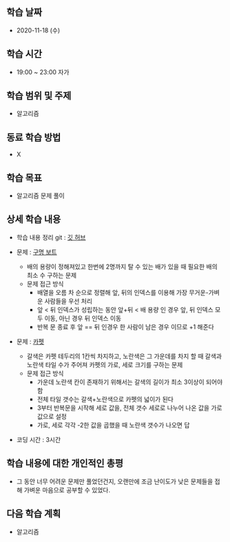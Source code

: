 학습 날짜
---
+ 2020-11-18 (수)

학습 시간
---
+ 19:00 ~ 23:00 자가

학습 범위 및 주제
---
+ 알고리즘

동료 학습 방법
---
+ X

학습 목표
---
+ 알고리즘 문제 풀이

상세 학습 내용
---
+ 학습 내용 정리 git : [깃 허브](https://github.com/kiskim/study)   

+ 문제 : [구명 보트](https://programmers.co.kr/learn/courses/30/lessons/42885)
	+ 배의 용량이 정해져있고 한번에 2명까지 탈 수 있는 배가 있을 때 필요한 배의 최소 수 구하는 문제
	+ 문제 접근 방식
		+ 배열을 오름 차 순으로 정렬해 앞, 뒤의 인덱스를 이용해 가장 무거운-가벼운 사람들을 우선 처리
		+ 앞 < 뒤 인덱스가 성립하는 동안 앞+뒤 < 배 용량 인 경우 앞, 뒤 인덱스 모두 이동, 아닌 경우 뒤 인덱스 이동
		+ 반복 문 종료 후 앞 == 뒤 인경우 한 사람이 남은 경우 이므로 +1 해준다

+ 문제 : [카펫](https://programmers.co.kr/learn/courses/30/lessons/42842)
	+ 갈색은 카펫 테두리의 1칸씩 차지하고, 노란색은 그 가운데를 차지 할 때 갈색과 노란색 타일 수가 주어져 카펫의 가로, 세로 크기를 구하는 문제
	+ 문제 접근 방식
		+ 가운데 노란색 칸이 존재하기 위해서는 갈색의 길이가 최소 3이상이 되어야 함
		+ 전체 타일 갯수는 갈색+노란색으로 카펫의 넓이가 된다
		+ 3부터 반복문을 시작해 세로 값을, 전체 갯수 세로로 나누어 나온 값을 가로 값으로 설정
		+ 가로, 세로 각각 -2한 값을 곱했을 때 노란색 갯수가 나오면 답

+ 코딩 시간 : 3시간

학습 내용에 대한 개인적인 총평
---
+ 그 동안 너무 어려운 문제만 풀었던건지, 오랜만에 조금 난이도가 낮은 문제들을 접해 가벼운 마음으로 공부할 수 있었다.

다음 학습 계획
---
+ 알고리즘